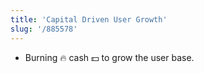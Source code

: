 ```yaml
---
title: 'Capital Driven User Growth'
slug: '/885578'
---
```


- Burning 🔥 cash 💵 to grow the user base.
